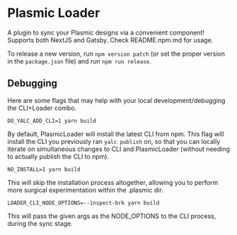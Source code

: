 # Plasmic Loader

A plugin to sync your Plasmic designs via a convenient <PlasmicLoader /> component! Supports both NextJS and Gatsby. Check README.npm.md for usage.

To release a new version, run `npm version patch` (or set the proper version in the `package.json` file) and run `npm run release`.

## Debugging

Here are some flags that may help with your local development/debugging the CLI+Loader combo.

    DO_YALC_ADD_CLI=1 yarn build

By default, PlasmicLoader will install the latest CLI from npm. This flag will install the CLI you previously ran `yalc publish` on, so that you can locally iterate on simultaneous changes to CLI and PlasmicLoader (without needing to actually publish the CLI to npm).

    NO_INSTALL=1 yarn build

This will skip the installation process altogether, allowing you to perform more surgical experimentation within the .plasmic dir.

    LOADER_CLI_NODE_OPTIONS=--inspect-brk yarn build

This will pass the given args as the NODE_OPTIONS to the CLI process, during the sync stage.